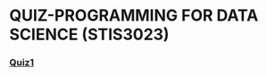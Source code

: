 # QUIZ-PROGRAMMING FOR DATA SCIENCE (STIS3023)
### [Quiz1](https://github.com/weicai812/Data-Science/blob/main/Quiz/Quiz1.md)
